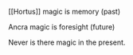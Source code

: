 [[Hortus]] magic is memory (past)  
  
Ancra magic is foresight (future)  
  
Never is there magic in the present. 